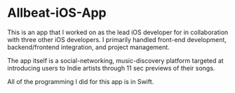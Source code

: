 # Allbeat-iOS-App
This is an app that I worked on as the lead iOS developer for in collaboration with three other iOS developers. I primarily handled front-end development, backend/frontend integration, and project management.

The app itself is a social-networking, music-discovery platform targeted at introducing users to Indie artists through 11 sec previews of their songs.

All of the programming I did for this app is in Swift.
